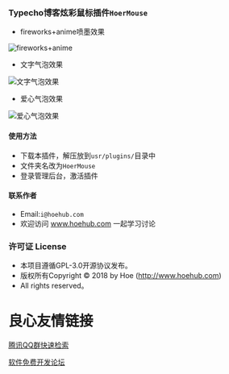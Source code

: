 ### Typecho博客炫彩鼠标插件`HoerMouse`
- fireworks+anime喷墨效果

![fireworks+anime](fireworks+anime.gif)


- 文字气泡效果

![文字气泡效果](bubbleText.gif)
- 爱心气泡效果

![爱心气泡效果](bubbleHeart.gif)
#### 使用方法

- 下载本插件，解压放到`usr/plugins/`目录中
- 文件夹名改为`HoerMouse`
- 登录管理后台，激活插件

#### 联系作者
- Email:`i@hoehub.com`
- 欢迎访问 www.hoehub.com 一起学习讨论

### 许可证 License

- 本项目遵循GPL-3.0开源协议发布。
- 版权所有Copyright © 2018 by Hoe (http://www.hoehub.com)
- All rights reserved。

 # 良心友情链接

[腾讯QQ群快速检索](http://u.720life.cn/s/8cf73f7c)

[软件免费开发论坛](http://u.720life.cn/s/bbb01dc0)